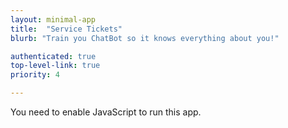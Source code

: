 ```yaml
---
layout: minimal-app
title:  "Service Tickets"
blurb: "Train you ChatBot so it knows everything about you!"

authenticated: true
top-level-link: true
priority: 4

---
```

      
<link rel="manifest" href="manifest.json"/>
	  
<script defer="defer" src="static/js/main.c7d0db98.js"></script>
	  
<link href="static/css/main.e6c13ad2.css" rel="stylesheet">
	  
<noscript>You need to enable JavaScript to run this app.</noscript>
	  
<div id="root"></div>
